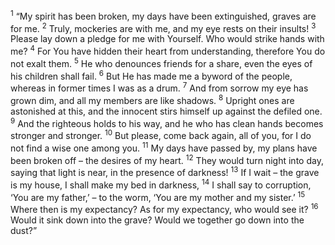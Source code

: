 <sup>1</sup> “My spirit has been broken, my days have been extinguished, graves are for me.
<sup>2</sup> Truly, mockeries are with me, and my eye rests on their insults!
<sup>3</sup> Please lay down a pledge for me with Yourself. Who would strike hands with me?
<sup>4</sup> For You have hidden their heart from understanding, therefore You do not exalt them.
<sup>5</sup> He who denounces friends for a share, even the eyes of his children shall fail.
<sup>6</sup> But He has made me a byword of the people, whereas in former times I was as a drum.
<sup>7</sup> And from sorrow my eye has grown dim, and all my members are like shadows.
<sup>8</sup> Upright ones are astonished at this, and the innocent stirs himself up against the defiled one.
<sup>9</sup> And the righteous holds to his way, and he who has clean hands becomes stronger and stronger.
<sup>10</sup> But please, come back again, all of you, for I do not find a wise one among you.
<sup>11</sup> My days have passed by, my plans have been broken off – the desires of my heart.
<sup>12</sup> They would turn night into day, saying that light is near, in the presence of darkness!
<sup>13</sup> If I wait – the grave is my house, I shall make my bed in darkness,
<sup>14</sup> I shall say to corruption, ‘You are my father,’ – to the worm, ‘You are my mother and my sister.’
<sup>15</sup> Where then is my expectancy? As for my expectancy, who would see it?
<sup>16</sup> Would it sink down into the grave? Would we together go down into the dust?”
